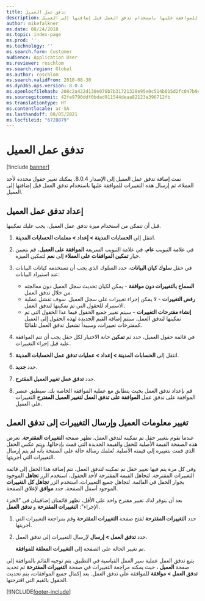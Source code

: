 ```yaml
---
title: تدفق عمل العميل
description: يوفر هذا الموضوع معلومات حول تدفق عمل العميل. يمكنك تغيير حقول محددة لأحد العملاء، ثم إرسال هذه التغييرات للموافقة عليها باستخدام تدفق العمل قبل إضافتها إلى العميل.
author: mikefalkner
ms.date: 08/24/2018
ms.topic: index-page
ms.prod: ''
ms.technology: ''
ms.search.form: Customer
audience: Application User
ms.reviewer: roschlom
ms.search.region: Global
ms.author: roschlom
ms.search.validFrom: 2018-08-30
ms.dyn365.ops.version: 8.0.4
ms.openlocfilehash: 208c2a422d130e076b7b31721328e95e0c514b015d2fc047b9ea613d03b8ce12
ms.sourcegitcommit: 42fe9790ddf0bdad911544deaa82123a396712fb
ms.translationtype: HT
ms.contentlocale: ar-SA
ms.lasthandoff: 08/05/2021
ms.locfileid: "6728879"
---
```

# <a name="customer-workflow"></a>تدفق عمل العميل

[!include [banner](../includes/banner.md)]

تمت إضافة تدفق عمل العميل إلى الإصدار 8.0.4. يمكنك تغيير حقول محددة لأحد العملاء، ثم إرسال هذه التغييرات للموافقة عليها باستخدام تدفق العمل قبل إضافتها إلى العميل.

## <a name="set-up-the-customer-workflow"></a>إعداد تدفق عمل العميل

قبل أن تتمكن من استخدام ميزة تدفق عمل العميل، يجب عليك تمكينها.

1. انتقل إلى **الحسابات المدينة \> إعداد \> معلمات الحسابات المدينة**.
2. في علامة التبويب **عام**، في علامة التبويب السريعة **الموافقة على العميل**، قم بتعيين خيار **تمكين الموافقات على العملاء** إلى **نعم** لتمكين الميزة.
3. في حقل **سلوك كيان البيانات**، حدد السلوك الذي يجب أن تستخدمه كيانات البيانات عند استيراد البيانات:

    - **السماح بالتغييرات دون موافقة** - يمكن لكيان تحديث سجل العميل دون معالجته من خلال تدفق العمل.
    - **رفض التغييرات** - لا يمكن إجراء تغييرات على سجل العميل. سوف تفشل عملية الاستيراد للحقول التي تم تمكينها لتدفق العمل.
    - **إنشاء مقترحات التغييرات** - سيتم تغيير جميع الحقول فيما عدا الحقول التي تم تمكينها لتدفق العمل. ستتم إضافة القيم الجديدة لهذه الحقول إلى العميل كمقترحات تغييرات، وسيبدأ تشغيل تدفق العمل تلقائيًا.

4. في قائمة حقول العميل، حدد ثم **تمكين** خانة الاختيار لكل حقل يجب أن تتم الموافقة عليه قبل إجراء التغييرات.
5. انتقل إلى **الحسابات المدينة \> إعداد \> عمليات تدفق عمل الحسابات المدينة**.
6. حدد **جديد**.
7. حدد **تدفق عمل تغيير العميل المقترح**. 
8. قم بإعداد تدفق العمل بحيث يتطابق مع عملية الموافقة الخاصة بك. سيطبق عنصر الموافقة على تدفق عمل **الموافقة على تدفق العمل لتغيير العميل المقترح** التغييرات على العميل.

## <a name="change-customer-information-and-submit-the-changes-to-the-workflow"></a>تغيير معلومات العميل وإرسال التغييرات إلى تدفق العمل

عندما تقوم بتغيير حقل تم تمكينه لتدفق العمل، تظهر صفحة **التغييرات المقترحة**. تعرض هذه الصفحة القيمة الأصلية للحقل والقيمة الجديدة التي قمت بإدخالها. ويتم عكس الحقل الذي قمت بتغييره إلى قيمته الأصلية. تُعلمك رسالة حالة على الصفحة بأنه لم يتم إرسال التغييرات التي أجريتها.

وفي كل مرة يتم فيها تغيير حقل تم تمكينه لتدفق العمل، تتم إضافة هذا الحقل إلى قائمة التغييرات المقترحة. لتجاهل القيمة المقترحة لأحد الحقول، استخدم الزر **تجاهل** الموجود بجوار الحقل في القائمة. لتجاهل جميع التغييرات، استخدم الزر **تجاهل كل التغييرات** الموجود أسفل الصفحة. حدد **موافق** لإغلاق الصفحة.

بعد أن يتوفر لدك تغيير مقترح واحد على الأقل، تظهر قائمتان إضافيتان في "الجزء الإجراء": **التغييرات المقترحة** و **تدفق العمل**.

1. حدد **التغييرات المقترحة** لفتح صفحة **التغييرات المقترحة** وقم بمراجعة التغييرات التي أجريتها.
2. حدد **تدفق العمل \> إرسال** لإرسال التغييرات إلى تدفق العمل.

    تم تغيير الحالة على الصفحة إلى **التغييرات المعلقة للموافقة**.

يتبع تدفق العمل عملية سير العمل القياسية في التطبيق. يتم توجيه القائم بالموافقة إلى صفحة **العميل** ، حيث يمكنه مراجعة التغييرات في صفحة **التغييرات المقترحة** ثم تحديد **تدفق العمل \> موافقة** للموافقة على تدفق العمل. بعد إكمال جميع الموافقات، يتم تحديث الحقول بالقيم التي اقترحتها.


[!INCLUDE[footer-include](../../includes/footer-banner.md)]